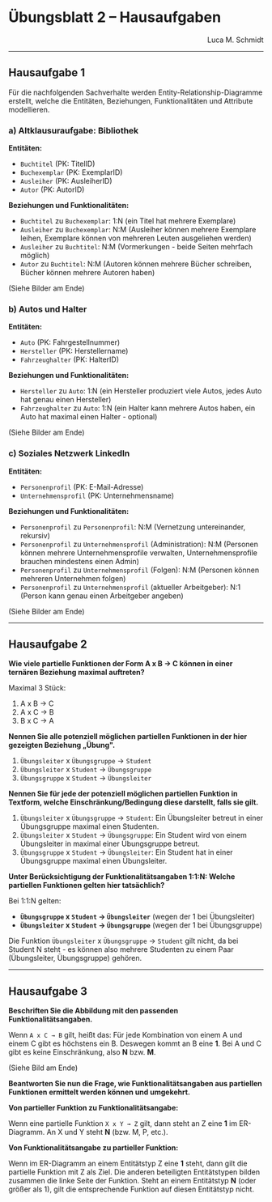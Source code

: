 # Übungsblatt 2 – Hausaufgaben

<div style="text-align: right">Luca M. Schmidt</div>

---

## Hausaufgabe 1

Für die nachfolgenden Sachverhalte werden Entity-Relationship-Diagramme erstellt, welche die Entitäten, Beziehungen, Funktionalitäten und Attribute modellieren.

### a) Altklausuraufgabe: Bibliothek

**Entitäten:**

- `Buchtitel` (PK: TitelID)
- `Buchexemplar` (PK: ExemplarID)
- `Ausleiher` (PK: AusleiherID)
- `Autor` (PK: AutorID)

**Beziehungen und Funktionalitäten:**

- `Buchtitel` zu `Buchexemplar`: 1:N (ein Titel hat mehrere Exemplare)
- `Ausleiher` zu `Buchexemplar`: N:M (Ausleiher können mehrere Exemplare leihen, Exemplare können von mehreren Leuten ausgeliehen werden)
- `Ausleiher` zu `Buchtitel`: N:M (Vormerkungen - beide Seiten mehrfach möglich)
- `Autor` zu `Buchtitel`: N:M (Autoren können mehrere Bücher schreiben, Bücher können mehrere Autoren haben)

(Siehe Bilder am Ende)

### b) Autos und Halter

**Entitäten:**

- `Auto` (PK: Fahrgestellnummer)
- `Hersteller` (PK: Herstellername)
- `Fahrzeughalter` (PK: HalterID)

**Beziehungen und Funktionalitäten:**

- `Hersteller` zu `Auto`: 1:N (ein Hersteller produziert viele Autos, jedes Auto hat genau einen Hersteller)
- `Fahrzeughalter` zu `Auto`: 1:N (ein Halter kann mehrere Autos haben, ein Auto hat maximal einen Halter - optional)

(Siehe Bilder am Ende)

### c) Soziales Netzwerk LinkedIn

**Entitäten:**

- `Personenprofil` (PK: E-Mail-Adresse)
- `Unternehmensprofil` (PK: Unternehmensname)

**Beziehungen und Funktionalitäten:**

- `Personenprofil` zu `Personenprofil`: N:M (Vernetzung untereinander, rekursiv)
- `Personenprofil` zu `Unternehmensprofil` (Administration): N:M (Personen können mehrere Unternehmensprofile verwalten, Unternehmensprofile brauchen mindestens einen Admin)
- `Personenprofil` zu `Unternehmensprofil` (Folgen): N:M (Personen können mehreren Unternehmen folgen)
- `Personenprofil` zu `Unternehmensprofil` (aktueller Arbeitgeber): N:1 (Person kann genau einen Arbeitgeber angeben)

(Siehe Bilder am Ende)

---

## Hausaufgabe 2

**Wie viele partielle Funktionen der Form A x B → C können in einer ternären Beziehung maximal auftreten?**

Maximal 3 Stück:

1. A x B → C
2. A x C → B
3. B x C → A

**Nennen Sie alle potenziell möglichen partiellen Funktionen in der hier gezeigten Beziehung „Übung".**

1. `Übungsleiter` x `Übungsgruppe` → `Student`
2. `Übungsleiter` x `Student` → `Übungsgruppe`
3. `Übungsgruppe` x `Student` → `Übungsleiter`

**Nennen Sie für jede der potenziell möglichen partiellen Funktion in Textform, welche Einschränkung/Bedingung diese darstellt, falls sie gilt.**

1. `Übungsleiter` x `Übungsgruppe` → `Student`: Ein Übungsleiter betreut in einer Übungsgruppe maximal einen Studenten.
2. `Übungsleiter` x `Student` → `Übungsgruppe`: Ein Student wird von einem Übungsleiter in maximal einer Übungsgruppe betreut.
3. `Übungsgruppe` x `Student` → `Übungsleiter`: Ein Student hat in einer Übungsgruppe maximal einen Übungsleiter.

**Unter Berücksichtigung der Funktionalitätsangaben 1:1:N: Welche partiellen Funktionen gelten hier tatsächlich?**

Bei 1:1:N gelten:

- **`Übungsgruppe` x `Student` → `Übungsleiter`** (wegen der 1 bei Übungsleiter)
- **`Übungsleiter` x `Student` → `Übungsgruppe`** (wegen der 1 bei Übungsgruppe)

Die Funktion `Übungsleiter` x `Übungsgruppe` → `Student` gilt nicht, da bei Student N steht - es können also mehrere Studenten zu einem Paar (Übungsleiter, Übungsgruppe) gehören.

---

## Hausaufgabe 3

**Beschriften Sie die Abbildung mit den passenden Funktionalitätsangaben.**

Wenn `A x C → B` gilt, heißt das: Für jede Kombination von einem A und einem C gibt es höchstens ein B. Deswegen kommt an B eine **1**. Bei A und C gibt es keine Einschränkung, also **N** bzw. **M**.

(Siehe Bild am Ende)

**Beantworten Sie nun die Frage, wie Funktionalitätsangaben aus partiellen Funktionen ermittelt werden können und umgekehrt.**

**Von partieller Funktion zu Funktionalitätsangabe:**

Wenn eine partielle Funktion `X x Y → Z` gilt, dann steht an Z eine **1** im ER-Diagramm. An X und Y steht **N** (bzw. M, P, etc.).

**Von Funktionalitätsangabe zu partieller Funktion:**

Wenn im ER-Diagramm an einem Entitätstyp Z eine **1** steht, dann gilt die partielle Funktion mit Z als Ziel. Die anderen beteiligten Entitätstypen bilden zusammen die linke Seite der Funktion. Steht an einem Entitätstyp **N** (oder größer als 1), gilt die entsprechende Funktion auf diesen Entitätstyp nicht.
